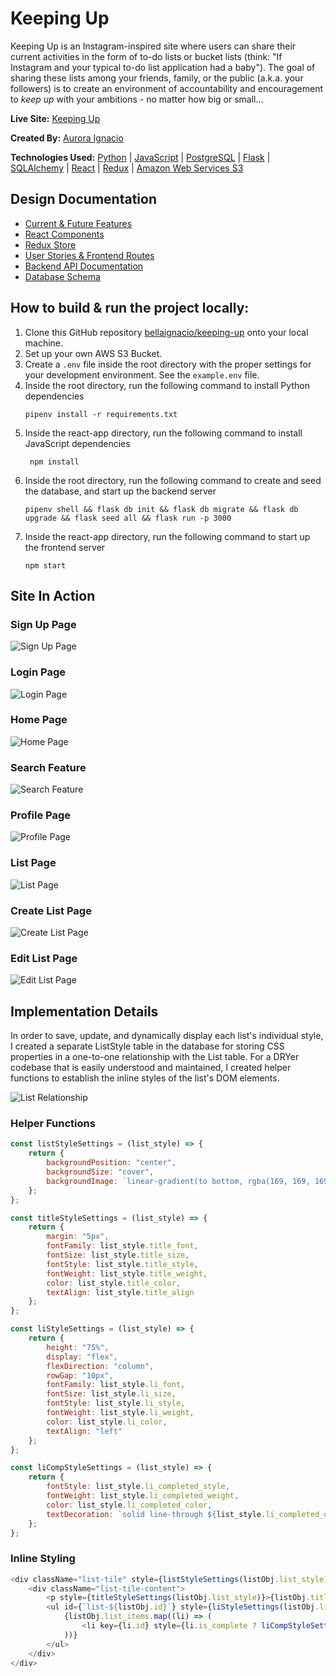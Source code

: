 # Keeping Up

Keeping Up is an Instagram-inspired site where users can share their current activities in the form of to-do lists or bucket lists (think: "If Instagram and your typical to-do list application had a baby").
The goal of sharing these lists among your friends, family, or the public (a.k.a. your followers) is to create an environment of accountability and encouragement to *keep up* with your ambitions - no matter how big or small...

**Live Site:** [Keeping Up](https://keeping-up.onrender.com/)

**Created By:** [Aurora Ignacio](https://github.com/bellaignacio)

**Technologies Used:** [Python](https://docs.python.org/3/) | [JavaScript](https://devdocs.io/javascript/) | [PostgreSQL](https://www.postgresql.org/docs/) | [Flask](https://flask.palletsprojects.com/en/2.3.x/) | [SQLAlchemy](https://docs.sqlalchemy.org/en/20/) | [React](https://react.dev/) | [Redux](https://redux.js.org/) | [Amazon Web Services S3](https://docs.aws.amazon.com/AmazonS3/latest/userguide/Welcome.html)

## Design Documentation

* [Current & Future Features](https://github.com/bellaignacio/keeping-up/wiki/Feature-List)
* [React Components](https://github.com/bellaignacio/keeping-up/wiki/React-Components)
* [Redux Store](https://github.com/bellaignacio/keeping-up/wiki/Redux-Store)
* [User Stories & Frontend Routes](https://github.com/bellaignacio/keeping-up/wiki/User-Stories)
* [Backend API Documentation](https://github.com/bellaignacio/keeping-up/wiki/Backend-Routes)
* [Database Schema](https://github.com/bellaignacio/keeping-up/wiki/Database-Schema)

## How to build & run the project locally:

 1. Clone this GitHub repository [bellaignacio/keeping-up](https://github.com/bellaignacio/keeping-up) onto your local machine.
 2. Set up your own AWS S3 Bucket.
 3. Create a `.env` file inside the root directory with the proper settings for your development environment. See the `example.env` file.
 4. Inside the root directory, run the following command to install Python dependencies
	```
	pipenv install -r requirements.txt
	```
 5. Inside the react-app directory, run the following command to install JavaScript dependencies
	```
	 npm install
	```
 6. Inside the root directory, run the following command to create and seed the database, and start up the backend server
	```
	pipenv shell && flask db init && flask db migrate && flask db upgrade && flask seed all && flask run -p 3000
	```
7. Inside the react-app directory, run the following command to start up the frontend server
	```
	npm start
	```

## Site In Action

### Sign Up Page
![Sign Up Page](/react-app/public/signup.gif)

### Login Page
![Login Page](/react-app/public/login.png)

### Home Page
![Home Page](/react-app/public/home.gif)

### Search Feature
![Search Feature](/react-app/public/search.gif)

### Profile Page
![Profile Page](/react-app/public/profile.png)

### List Page
![List Page](/react-app/public/list.gif)

### Create List Page
![Create List Page](/react-app/public/create_list.gif)

### Edit List Page
![Edit List Page](/react-app/public/edit_list.gif)

## Implementation Details

In order to save, update, and dynamically display each list's individual style, I created a separate ListStyle table in the database for storing CSS properties in a one-to-one relationship with the List table. For a DRYer codebase that is easily understood and maintained, I created helper functions to establish the inline styles of the list's DOM elements.

![List Relationship](/react-app/public/list_relationship.png)

### Helper Functions

```javascript
const listStyleSettings = (list_style) => {
    return {
        backgroundPosition: "center",
        backgroundSize: "cover",
        backgroundImage: `linear-gradient(to bottom, rgba(169, 169, 169, 0.8), rgba(211, 211, 211, 0.8)), url(${list_style.image_url})`,
    };
};

const titleStyleSettings = (list_style) => {
    return {
        margin: "5px",
        fontFamily: list_style.title_font,
        fontSize: list_style.title_size,
        fontStyle: list_style.title_style,
        fontWeight: list_style.title_weight,
        color: list_style.title_color,
        textAlign: list_style.title_align
    };
};

const liStyleSettings = (list_style) => {
    return {
        height: "75%",
        display: "flex",
        flexDirection: "column",
        rowGap: "10px",
        fontFamily: list_style.li_font,
        fontSize: list_style.li_size,
        fontStyle: list_style.li_style,
        fontWeight: list_style.li_weight,
        color: list_style.li_color,
        textAlign: "left"
	};
};

const liCompStyleSettings = (list_style) => {
    return {
        fontStyle: list_style.li_completed_style,
        fontWeight: list_style.li_completed_weight,
        color: list_style.li_completed_color,
        textDecoration: `solid line-through ${list_style.li_completed_decoration} 3px`
    };
};
```

### Inline Styling

```javascript
<div className="list-tile" style={listStyleSettings(listObj.list_style)} onClick={() => history.push(`/lists/${listObj.id}`)}>
    <div className="list-tile-content">
    	<p style={titleStyleSettings(listObj.list_style)}>{listObj.title}</p>
        <ul id={`list-${listObj.id}`} style={liStyleSettings(listObj.list_style)}>
            {listObj.list_items.map((li) => (
				<li key={li.id} style={li.is_complete ? liCompStyleSettings(listObj.list_style) : null}>{li.description}</li>
            ))}
        </ul>
    </div>
</div>
```
